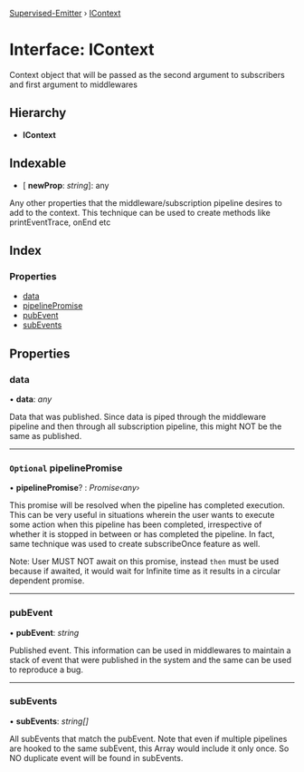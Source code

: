 [Supervised-Emitter](../README.md) › [IContext](icontext.md)

# Interface: IContext

Context object that will be passed as the second argument
to subscribers and first argument to middlewares

## Hierarchy

* **IContext**

## Indexable

* \[ **newProp**: *string*\]: any

Any other properties that the middleware/subscription
pipeline desires to add to the context. This technique
can be used to create methods like printEventTrace, onEnd etc

## Index

### Properties

* [data](icontext.md#data)
* [pipelinePromise](icontext.md#optional-pipelinepromise)
* [pubEvent](icontext.md#pubevent)
* [subEvents](icontext.md#subevents)

## Properties

###  data

• **data**: *any*

Data that was published.
Since data is piped through the middleware
pipeline and then through all subscription
pipeline, this might NOT be the same as
published.

___

### `Optional` pipelinePromise

• **pipelinePromise**? : *Promise‹any›*

This promise will be resolved when the pipeline
has completed execution. This can be very useful
in situations wherein the user wants to execute some action
when this pipeline has been completed, irrespective of
whether it is stopped in between or has completed the pipeline.
In fact, same technique was used to create subscribeOnce
feature as well.

Note: User MUST NOT await on this promise, instead `then`
must be used because if awaited, it would wait for Infinite time
as it results in a circular dependent promise.

___

###  pubEvent

• **pubEvent**: *string*

Published event.
This information can be used in middlewares to
maintain a stack of event that were published in
the system and the same can be used to reproduce
a bug.

___

###  subEvents

• **subEvents**: *string[]*

All subEvents that match the pubEvent.
Note that even if multiple pipelines are hooked
to the same subEvent, this Array would include it
only once. So NO duplicate event will be found in
subEvents.
